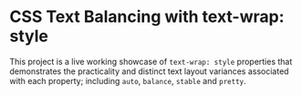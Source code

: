 # CSS Text Balancing with text-wrap: style
This project is a live working showcase of `text-wrap: style` properties that demonstrates the practicality and distinct text layout variances associated with each property; including `auto`, `balance`, `stable` and `pretty`.
